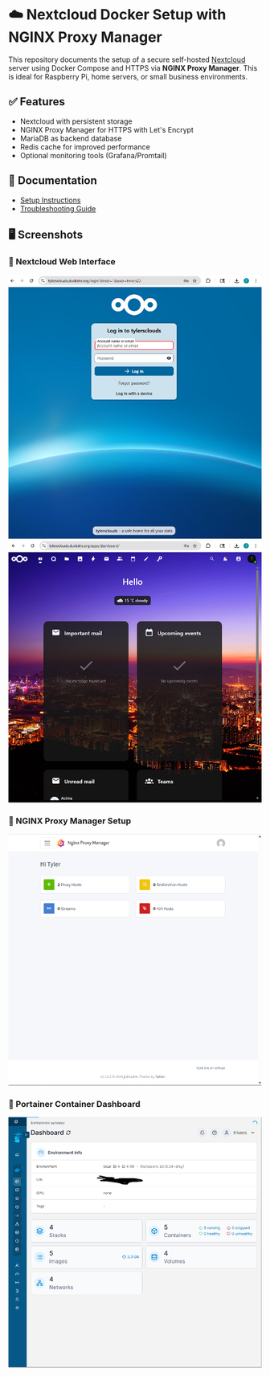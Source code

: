 # ☁️ Nextcloud Docker Setup with NGINX Proxy Manager

This repository documents the setup of a secure self-hosted [Nextcloud](https://nextcloud.com) server using Docker Compose and HTTPS via **NGINX Proxy Manager**. This is ideal for Raspberry Pi, home servers, or small business environments.

## ✅ Features

- Nextcloud with persistent storage
- NGINX Proxy Manager for HTTPS with Let's Encrypt
- MariaDB as backend database
- Redis cache for improved performance
- Optional monitoring tools (Grafana/Promtail)

## 📖 Documentation

- [Setup Instructions](setup-instructions.md)
- [Troubleshooting Guide](troubleshooting.md)

## 🖥 Screenshots

### 📁 Nextcloud Web Interface
![Nextcloud UI](nextcloud-ui.png)
![Nextcloud dashboard](nextcloud-dashboard.png)
### 🔐 NGINX Proxy Manager Setup
![NPM Proxy Host](nignx-pm.png)

### 🐳 Portainer Container Dashboard
![Portainer View](portainer-dashboard.png)
